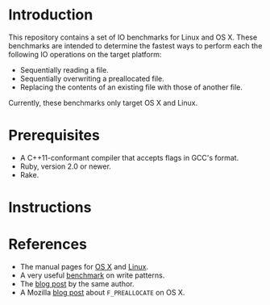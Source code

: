 <!--
  ** File Name:	README.md
  ** Author:	Aditya Ramesh
  ** Date:	06/04/2014
  ** Contact:	_@adityaramesh.com
-->

# Introduction

This repository contains a set of IO benchmarks for Linux and OS X. These
benchmarks are intended to determine the fastest ways to perform each the
following IO operations on the target platform:

  - Sequentially reading a file.
  - Sequentially overwriting a preallocated file.
  - Replacing the contents of an existing file with those of another file.

Currently, these benchmarks only target OS X and Linux.

# Prerequisites

- A C++11-conformant compiler that accepts flags in GCC's format.
- Ruby, version 2.0 or newer.
- Rake.

# Instructions

# References

- The manual pages for [OS X][darwin_man] and [Linux][linux_man].
- A very useful [benchmark][write_patterns] on write patterns.
- The [blog post][plenz_blog_post] by the same author.
- A Mozilla [blog post][moz_blog_post] about `F_PREALLOCATE` on OS X.

[darwin_man]:
https://developer.apple.com/library/mac/documentation/Darwin/Reference/Manpages/
"Mac OS X Manual Pages"

[linux_man]:
http://linux.die.net/man/
"Linux Manual Pages"

[write_patterns]:
https://github.com/Feh/write-patterns
"Write Patterns"

[plenz_blog_post]:
http://blog.plenz.com/2014-04/so-you-want-to-write-to-a-file-real-fast.html
"Write Patterns Blog Post"

[moz_blog_post]:
https://blog.mozilla.org/tglek/2010/09/09/help-wanted-does-fcntlf_preallocate-work-as-advertised-on-osx/
"F_PREALLOCATE Blog Post"
